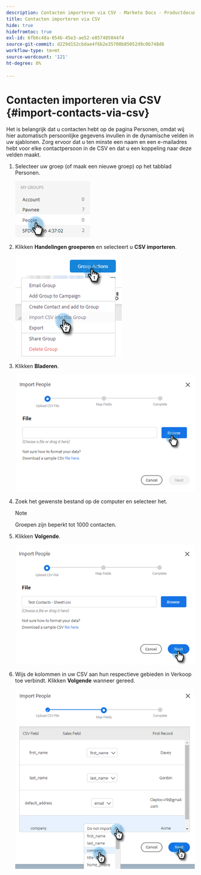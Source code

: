 ```yaml
---
description: Contacten importeren via CSV - Marketo Docs - Productdocumentatie
title: Contacten importeren via CSV
hide: true
hidefromtoc: true
exl-id: 6fb6c48a-054b-45e3-ae52-e857485044f4
source-git-commit: d229d152cbdae4f6b2e35700b85052d9c0b748d6
workflow-type: tm+mt
source-wordcount: '121'
ht-degree: 0%

---
```


# Contacten importeren via CSV {#import-contacts-via-csv}

Het is belangrijk dat u contacten hebt op de pagina Personen, omdat wij hier automatisch persoonlijke gegevens invullen in de dynamische velden in uw sjablonen. Zorg ervoor dat u ten minste een naam en een e-mailadres hebt voor elke contactpersoon in de CSV en dat u een koppeling naar deze velden maakt.

1. Selecteer uw groep (of maak een nieuwe groep) op het tabblad Personen.

   ![](assets/import-contacts-via-csv-1.png)

1. Klikken **Handelingen groeperen** en selecteert u **CSV importeren**.

   ![](assets/import-contacts-via-csv-2.png)

1. Klikken **Bladeren**.

   ![](assets/import-contacts-via-csv-3.png)

1. Zoek het gewenste bestand op de computer en selecteer het.

   >[!NOTE]
   >
   >Groepen zijn beperkt tot 1000 contacten.

1. Klikken **Volgende**.

   ![](assets/import-contacts-via-csv-4.png)

1. Wijs de kolommen in uw CSV aan hun respectieve gebieden in Verkoop toe verbindt. Klikken **Volgende** wanneer gereed.

   ![](assets/import-contacts-via-csv-5.png)
